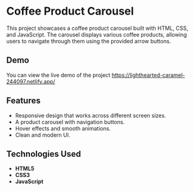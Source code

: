 # Coffee Product Carousel

This project showcases a coffee product carousel built with HTML, CSS, and JavaScript. The carousel displays various coffee products, allowing users to navigate through them using the provided arrow buttons.

## Demo

You can view the live demo of the project https://lighthearted-caramel-244097.netlify.app/

## Features

- Responsive design that works across different screen sizes.
- A product carousel with navigation buttons.
- Hover effects and smooth animations.
- Clean and modern UI.

## Technologies Used

- **HTML5**
- **CSS3**
- **JavaScript**

